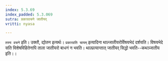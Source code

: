 ```yaml
---
index: 5.3.69
index_padded: 5.3.069
sutra: प्रकारवचने जातीयर्
vritti: nyasa

---
```

`तस्य वचने` इति। उक्तौ, द्योतन इत्यर्थः। `प्रकारवति चायम्` इत्यादिना थाल्जातीयरोर्विषयभेदं दर्शयति। विषयभेदे सति विशेषविहितेनापि ताला जातीयरो बाधनं न भवति। थाल्प्रत्यान्तात् जातीयर् सिद्धो भवति--कथञ्जातीय इति।।